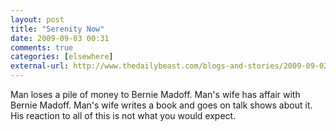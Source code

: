 ```yaml
---
layout: post  
title: "Serenity Now"  
date: 2009-09-03 00:31  
comments: true  
categories: [elsewhere]
external-url: http://www.thedailybeast.com/blogs-and-stories/2009-09-02/he-made-off-with-my-wife/full/  
---
```


Man loses a pile of money to Bernie Madoff. Man's wife has affair with Bernie Madoff. Man's wife writes a book and goes on talk shows about it. His reaction to all of this is not what you would expect.

